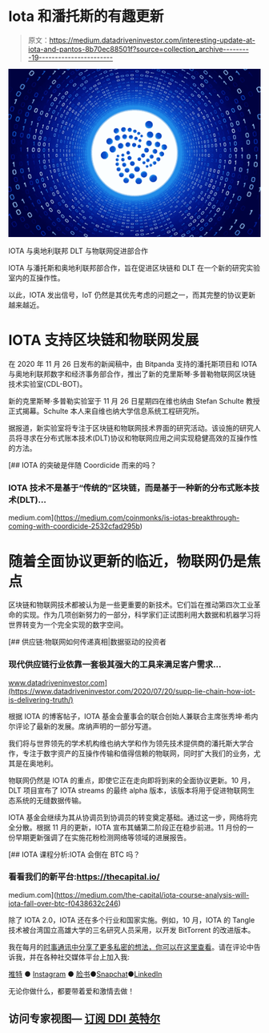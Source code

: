 # Iota 和潘托斯的有趣更新

> 原文：<https://medium.datadriveninvestor.com/interesting-update-at-iota-and-pantos-8b70ec88501f?source=collection_archive---------19----------------------->

![](img/c24992ee54b3688ab0944a9349a0f4c3.png)

IOTA 与奥地利联邦 DLT 与物联网促进部合作

IOTA 与潘托斯和奥地利联邦部合作，旨在促进区块链和 DLT 在一个新的研究实验室内的互操作性。

以此，IOTA 发出信号，IoT 仍然是其优先考虑的问题之一，而其完整的协议更新越来越近。

# IOTA 支持区块链和物联网发展

在 2020 年 11 月 26 日发布的新闻稿中，由 Bitpanda 支持的潘托斯项目和 IOTA 与奥地利联邦数字和经济事务部合作，推出了新的克里斯琴·多普勒物联网区块链技术实验室(CDL-BOT)。

新的克里斯琴·多普勒实验室于 11 月 26 日星期四在维也纳由 Stefan Schulte 教授正式揭幕。Schulte 本人来自维也纳大学信息系统工程研究所。

据报道，新实验室将专注于区块链和物联网技术界面的研究活动。该设施的研究人员将寻求在分布式账本技术(DLT)协议和物联网应用之间实现稳健高效的互操作性的方法。

[](https://medium.com/coinmonks/is-iotas-breakthrough-coming-with-coordicide-2532cfad295b) [## IOTA 的突破是伴随 Coordicide 而来的吗？

### IOTA 技术不是基于“传统的”区块链，而是基于一种新的分布式账本技术(DLT)…

medium.com](https://medium.com/coinmonks/is-iotas-breakthrough-coming-with-coordicide-2532cfad295b) 

# 随着全面协议更新的临近，物联网仍是焦点

区块链和物联网技术都被认为是一些更重要的新技术。它们旨在推动第四次工业革命的实现。作为几项创新努力的一部分，科学家们正试图利用大数据和机器学习将世界转变为一个完全实现的数字空间。

[](https://www.datadriveninvestor.com/2020/07/20/supp-lie-chain-how-iot-is-delivering-truth/) [## 供应链:物联网如何传递真相|数据驱动的投资者

### 现代供应链行业依靠一套极其强大的工具来满足客户需求…

www.datadriveninvestor.com](https://www.datadriveninvestor.com/2020/07/20/supp-lie-chain-how-iot-is-delivering-truth/) 

根据 IOTA 的博客帖子，IOTA 基金会董事会的联合创始人兼联合主席张秀坤·希内尔评论了最新的发展。席纳声明的一部分写道。

我们将与世界领先的学术机构维也纳大学和作为领先技术提供商的潘托斯大学合作，专注于数字资产的互操作传输和值得信赖的物联网，同时扩大我们的业务，尤其是在奥地利。

物联网仍然是 IOTA 的重点，即使它正在走向即将到来的全面协议更新。10 月，DLT 项目宣布了 IOTA streams 的最终 alpha 版本，该版本将用于促进物联网生态系统的无缝数据传输。

IOTA 基金会继续为其从协调员到协调员的转变奠定基础。通过这一步，网络将完全分散。根据 11 月的更新，IOTA 宣布其蛹第二阶段正在稳步前进。11 月份的一份早期更新强调了在实施花粉检测网络等领域的进展报告。

[](https://medium.com/the-capital/iota-course-analysis-will-iota-fall-over-btc-f0438632c246) [## IOTA 课程分析:IOTA 会倒在 BTC 吗？

### 看看我们的新平台:https://thecapital.io/

medium.com](https://medium.com/the-capital/iota-course-analysis-will-iota-fall-over-btc-f0438632c246) 

除了 IOTA 2.0，IOTA 还在多个行业和国家实施。例如，10 月，IOTA 的 Tangle 技术被台湾国立高雄大学的三名研究人员采用，以开发 BitTorrent 的改进版本。

我在每月的[时事通讯中分享了更多私密的想法，你可以在这里查看](https://mailchi.mp/bf8f8e8ed697/keep-in-touch-with-lukas)。请在评论中告诉我，并在各种社交媒体平台上加入我:

[推特](https://twitter.com/WiesfleckerL) ● [Instagram](https://www.instagram.com/lukaswiesflecker/) ● [脸书](https://www.facebook.com/lukaswiesfleckerr)●[Snapchat](https://www.snapchat.com/add/luggooo)●[LinkedIn](https://www.linkedin.com/in/lukas-wiesflecker-1b11251a5/)

无论你做什么，都要带着爱和激情去做！

## 访问专家视图— [订阅 DDI 英特尔](https://datadriveninvestor.com/ddi-intel)